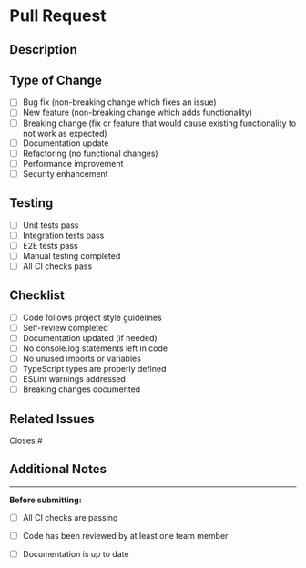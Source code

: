 # Pull Request

## Description
<!-- Provide a brief description of the changes in this PR -->

## Type of Change
- [ ] Bug fix (non-breaking change which fixes an issue)
- [ ] New feature (non-breaking change which adds functionality)
- [ ] Breaking change (fix or feature that would cause existing functionality to not work as expected)
- [ ] Documentation update
- [ ] Refactoring (no functional changes)
- [ ] Performance improvement
- [ ] Security enhancement

## Testing
- [ ] Unit tests pass
- [ ] Integration tests pass
- [ ] E2E tests pass
- [ ] Manual testing completed
- [ ] All CI checks pass

## Checklist
- [ ] Code follows project style guidelines
- [ ] Self-review completed
- [ ] Documentation updated (if needed)
- [ ] No console.log statements left in code
- [ ] No unused imports or variables
- [ ] TypeScript types are properly defined
- [ ] ESLint warnings addressed
- [ ] Breaking changes documented

## Related Issues
<!-- Link to any related issues -->
Closes #

## Additional Notes
<!-- Any additional information, screenshots, or context -->

---

**Before submitting:**
- [ ] All CI checks are passing
- [ ] Code has been reviewed by at least one team member
- [ ] Documentation is up to date



